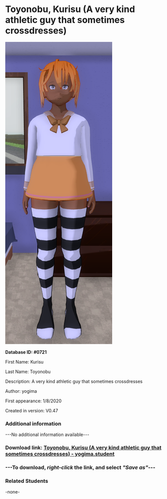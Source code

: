 # Toyonobu, Kurisu (A very kind athletic guy that sometimes crossdresses)

<img src="../../Files/Images/Toyonobu, Kurisu (A very kind athletic guy that sometimes crossdresses).png" title="Toyonobu, Kurisu (A very kind athletic guy that sometimes crossdresses) - yogima">

**Database ID: #0721**

First Name: Kurisu

Last Name: Toyonobu

Description: A very kind athletic guy that sometimes crossdresses

Author: yogima

First appearance: 1/8/2020

Created in version: V0.47

### Additional information

---No additional information available---

### Download link: <a href="https://raw.githubusercontent.com/Arbiter1223/Daigaku-Gurashi-Custom-Students/master/Files/Student%20Files/Toyonobu%2C%20Kurisu%20(A%20very%20kind%20athletic%20guy%20that%20sometimes%20crossdresses)%20-%20yogima.student">Toyonobu, Kurisu (A very kind athletic guy that sometimes crossdresses) - yogima.student</a>

### ---**To download, _right-click_ the link, and select _"Save as"_**---

### Related Students

-none-
